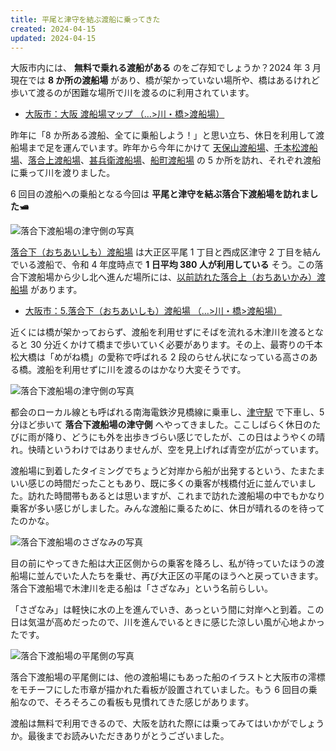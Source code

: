 ```yaml
---
title: 平尾と津守を結ぶ渡船に乗ってきた
created: 2024-04-15
updated: 2024-04-15
---
```


大阪市内には、 **無料で乗れる渡船がある** のをご存知でしょうか？2024 年 3 月現在では **8 か所の渡船場** があり、橋が架かっていない場所や、橋はあるけれど歩いて渡るのが困難な場所で川を渡るのに利用されています。

- [大阪市：大阪 渡船場マップ （…>川・橋>渡船場）](https://www.city.osaka.lg.jp/kensetsu/page/0000011242.html)

昨年に「8 か所ある渡船、全てに乗船しよう！」と思い立ち、休日を利用して渡船場まで足を運んでいます。昨年から今年にかけて [天保山渡船場](/blog/20230831/)、[千本松渡船場](/blog/20231015/)、[落合上渡船場](/blog/20231124/)、[甚兵衛渡船場](/blog/20240102/)、[船町渡船場](/blog/20240211/) の 5 か所を訪れ、それぞれ渡船に乗って川を渡りました。

6 回目の渡船への乗船となる今回は **平尾と津守を結ぶ落合下渡船場を訪れました🛥️**

![落合下渡船場の津守側の写真](a28f2868-a172-444c-30a7-305a10de4100)

[落合下（おちあいしも）渡船場](https://www.city.osaka.lg.jp/kensetsu/page/0000011256.html) は大正区平尾 1 丁目と西成区津守 2 丁目を結んでいる渡船で、令和 4 年度時点で **1 日平均 380 人が利用している** そう。この落合下渡船場から少し北へ進んだ場所には、[以前訪れた落合上（おちあいかみ）渡船場](/blog/20231124/) があります。

- [大阪市：5.落合下（おちあいしも）渡船場 （…>川・橋>渡船場）](https://www.city.osaka.lg.jp/kensetsu/page/0000011256.html)

近くには橋が架かっておらず、渡船を利用せずにそばを流れる木津川を渡るとなると 30 分近くかけて橋まで歩いていく必要があります。その上、最寄りの千本松大橋は「めがね橋」の愛称で呼ばれる 2 段のらせん状になっている高さのある橋。渡船を利用せずに川を渡るのはかなり大変そうです。

![落合下渡船場の津守側の写真](ea178d1e-fba3-45fe-4cdd-aad393432700)

都会のローカル線とも呼ばれる南海電鉄汐見橋線に乗車し、[津守駅](https://www.nankai.co.jp/traffic/station/tsumori.html) で下車し、5 分ほど歩いて **落合下渡船場の津守側** へやってきました。ここしばらく休日のたびに雨が降り、どうにも外を出歩きづらい感じでしたが、この日はようやくの晴れ。快晴というわけではありませんが、空を見上げれば青空が広がっています。

渡船場に到着したタイミングでちょうど対岸から船が出発するという、たまたまいい感じの時間だったこともあり、既に多くの乗客が桟橋付近に並んでいました。訪れた時間帯もあるとは思いますが、これまで訪れた渡船場の中でもかなり乗客が多い感じがしました。みんな渡船に乗るために、休日が晴れるのを待ってたのかな。

![落合下渡船場のさざなみの写真](48e0f5e1-211f-42fc-ed24-c0a9bbeb3000)

目の前にやってきた船は大正区側からの乗客を降ろし、私が待っていたほうの渡船場に並んでいた人たちを乗せ、再び大正区の平尾のほうへと戻っていきます。落合下渡船場で木津川を走る船は「さざなみ」という名前らしい。

「さざなみ」は軽快に水の上を進んでいき、あっという間に対岸へと到着。この日は気温が高めだったので、川を進んでいるときに感じた涼しい風が心地よかったです。

![落合下渡船場の平尾側の写真](765f9570-79ae-4b69-31a3-57828fcbe500)

落合下渡船場の平尾側には、他の渡船場にもあった船のイラストと大阪市の澪標をモチーフにした市章が描かれた看板が設置されていました。もう 6 回目の乗船なので、そろそろこの看板も見慣れてきた感じがあります。

渡船は無料で利用できるので、大阪を訪れた際には乗ってみてはいかがでしょうか。最後までお読みいただきありがとうございました。
